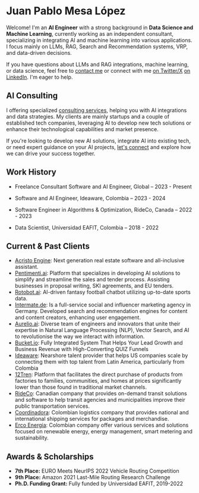 # Juan Pablo Mesa López

Welcome! I'm an **AI Engineer** with a strong background in **Data Science and Machine Learning**, currently working as an independent consultant, specializing in integrating AI and machine learning into various applications. I focus mainly on LLMs, RAG, Search and Recommendation systems, VRP, and data-driven decisions. 

If you have questions about LLMs and RAG integrations, machine learning, or data science, feel free to [contact me](mailto:mesax1@gmail.com) or connect with me [on Twitter/X](https://twitter.com/juanpml_) [on LinkedIn](http://www.linkedin.com/in/juan-pablo-mesa-lopez-1633b8148). I'm eager to help.


## AI Consulting

I offering specialized [consulting services](./services.md), helping you with AI integrations and data strategies. My clients are mainly startups and a couple of established tech companies, leveraging AI to develop new tech solutions or enhance their technological capabilities and market presence.

If you're looking to develop new AI solutions, integrate AI into existing tech, or need expert guidance on your AI projects, [let's connect](mailto:mesax1@gmail.com) and explore how we can drive your success together.

## Work History

- Freelance Consultant Software and AI Engineer, Global – 2023 - Present

<!-- - AI lead at Rotobot.ai and developer at Aurelio.ai. -->

- Software and AI Engineer, Ideaware, Colombia – 2023 - 2024

<!-- - Integrated LLMs into marketing software, enhanced document-based Q&A systems.-->

- Software Engineer in Algorithms & Optimization, RideCo, Canada – 2022 - 2023

<!-- - Advanced routing algorithms for dynamic vehicle operations. -->

- Data Scientist, Universidad EAFIT, Colombia – 2018 - 2022

<!-- - Developed AI-driven logistics solutions for last-mile delivery and warehouse operations. -->


## Current & Past Clients
- [Acristo Engine](https://acristoengine.com/): Next generation real estate software and all-inclusive assistant.
- [Pentimenti.ai](https://www.pentimenti.ai/): Platform that specializes in developing AI solutions to simplify and streamline the sales and tender process. Assisting businesses in proposal writing, SKI agreements, and EU tenders.
- [Rotobot.ai](https://rotobot.ai/): AI-driven fantasy football chatbot utilizing up-to-date sports data.
- [Intermate.de](https://www.intermate.de/): Is a full-service social and influencer marketing agency in Germany. Developed search and recommendation engines for content and content creators, enhancing user engagement.
- [Aurelio.ai](https://www.aurelio.ai/): Diverse team of engineers and innovators that unite their expertise in Natural Language Processing (NLP), Vector Search, and AI to revolutionise the way we interact with information.
- [Bucket.io](https://bucket.io/3/): Fully Integrated System That Helps Your Lead Growth and Business Revenue with High-Converting QUIZ Funnels
- [Ideaware](https://ideaware.co/): Nearshore talent provider that helps US companies scale by connecting them with top talent from Latin America, particularly from Colombia
- [12Tren](https://12tren.com/): Platform that facilitates the direct purchase of products from factories to families, communities, and homes at prices significantly lower than those found in traditional market channels.
- [RideCo](https://www.rideco.com/): Canadian company that provides on-demand transit solutions and software to help transit agencies and municipalities improve their public transportation services.
- [Coordinadora](https://coordinadora.com/): Colombian logistics company that provides national and international shipping services for packages and merchandise.
- [Erco Energia](https://erco.energy/co): Colombian company offer various services and solutions focused on renewable energy, energy management, smart metering and sustainability.

## Awards & Scholarships

- **7th Place:** EURO Meets NeurIPS 2022 Vehicle Routing Competition
- **9th Place:** Amazon 2021 Last-Mile Routing Research Challenge
- **Ph.D. Funding Grant:** Fully funded by Universidad EAFIT, 2019-2022